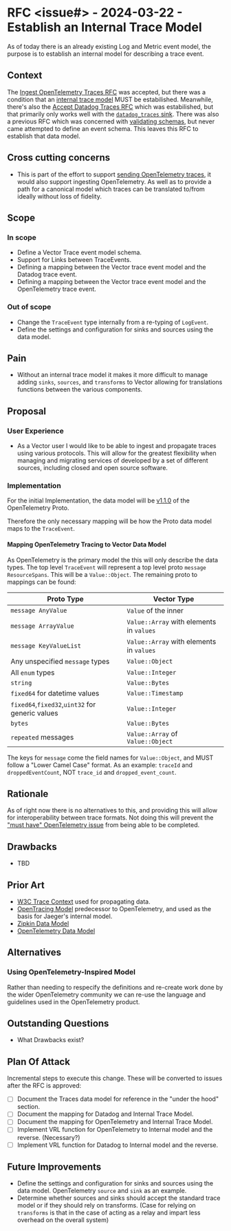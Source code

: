 # RFC <issue#> - 2024-03-22 - Establish an Internal Trace Model

As of today there is an already existing Log and Metric event model, the purpose is to establish an
internal model for describing a trace event.

## Context

The [Ingest OpenTelemetry Traces RFC] was accepted, but there was a condition that an [internal trace model] MUST be
estabilished. Meanwhile, there's also the [Accept Datadog Traces RFC] which was estabilished, but
that primarily only works well with the [`datadog_traces` sink]. There was also a previous RFC which
was concerned with [validating schemas], but never came attempted to define an event schema.  This leaves this RFC
to establish that data model.

[Ingest OpenTelemetry Traces RFC]:https://github.com/vectordotdev/vector/blob/master/rfcs/2022-03-15-11851-ingest-opentelemetry-traces.md
[internal trace model]:https://github.com/vectordotdev/vector/pull/11802#pullrequestreview-933957932
[Accept Datadog Traces RFC]:https://github.com/vectordotdev/vector/blob/master/rfcs/2021-10-15-9572-accept-datadog-traces.md
[`datadog_traces` sink]:https://vector.dev/docs/reference/configuration/sinks/datadog_traces/
[validating schemas]:https://github.com/vectordotdev/vector/pull/9388

## Cross cutting concerns

- This is part of the effort to support [sending OpenTelemetry traces], it would also support
  ingesting OpenTelemetry. As well as to provide a path for a canonical model which traces can be
  translated to/from ideally without loss of fidelity.

[sending OpenTelemetry traces]:https://github.com/vectordotdev/vector/issues/17308

## Scope

### In scope

- Define a Vector Trace event model schema.
- Support for Links between TraceEvents.
- Defining a mapping between the Vector trace event model and the Datadog trace event.
- Defining a mapping between the Vector trace event model and the OpenTelemetry trace event.

### Out of scope

- Change the `TraceEvent` type internally from a re-typing of `LogEvent`.
- Define the settings and configuration for sinks and sources using the data model.

## Pain

- Without an internal trace model it makes it more difficult to manage adding `sinks`, `sources`,
  and `transforms` to Vector allowing for translations functions between the various components.

## Proposal

### User Experience

- As a Vector user I would like to be able to ingest and propagate traces using various protocols.
  This will allow for the greatest flexibility when managing and migrating services of developed by
  a set of different sources, including closed and open source software.

### Implementation

For the initial Implementation, the data model will be [v1.1.0] of the OpenTelemetry Proto.

Therefore the only necessary mapping will be how the Proto data model maps to the `TraceEvent`.

[v1.1.0]:https://github.com/open-telemetry/opentelemetry-proto/releases/tag/v1.1.0

#### Mapping OpenTelemetry Tracing to Vector Data Model

As OpenTelemetry is the primary model the this will only describe the data types. The top level
`TraceEvent` will represent a top level proto `message ResourceSpans`. This will be a
`Value::Object`.  The remaining proto to mappings can be found:

| Proto Type | Vector Type |
|------------|-------------|
| `message AnyValue` | `Value` of the inner |
| `message ArrayValue` | `Value::Array` with elements in `values` |
| `message KeyValueList` | `Value::Array` with elements in `values` |
| Any unspecified `message` types | `Value::Object` |
| All `enum` types | `Value::Integer` |
| `string` | `Value::Bytes`  |
| `fixed64` for datetime values | `Value::Timestamp` |
| `fixed64`,`fixed32`,`uint32` for generic values  | `Value::Integer` |
| `bytes` | `Value::Bytes` |
| `repeated` messages | `Value::Array` of `Value::Object` |

The keys for `message` come the field names for `Value::Object`, and MUST follow a "Lower Camel Case" format.
As an example: `traceId` and `droppedEventCount`, NOT `trace_id` and `dropped_event_count`.

## Rationale

As of right now there is no alternatives to this, and providing this will allow for interoperability
between trace formats. Not doing this will prevent the ["must have" OpenTelemetry issue] from being
able to be completed.

["must have" OpenTelemetry issue]:https://github.com/vectordotdev/vector/issues/1444

## Drawbacks

- TBD

## Prior Art

- [W3C Trace Context](https://www.w3.org/TR/trace-context/) used for propagating data.
- [OpenTracing Model](https://github.com/opentracing/specification/blob/master/specification.md)
  predecessor to OpenTelemetry, and used as the basis for Jaeger's internal model.
- [Zipkin Data Model](https://zipkin.io/zipkin-api/#/default/get_spans)
- [OpenTelemetry Data Model](https://github.com/open-telemetry/opentelemetry-proto/blob/main/opentelemetry/proto/trace/v1/trace.proto)

## Alternatives

### Using OpenTelemetry-Inspired Model

Rather than needing to respecify the definitions and re-create work done by the wider OpenTelemetry
community we can re-use the language and guidelines used in the OpenTelemetry product.

## Outstanding Questions

- What Drawbacks exist?

## Plan Of Attack

Incremental steps to execute this change. These will be converted to issues after the RFC is approved:

- [ ] Document the Traces data model for reference in the "under the hood" section.
- [ ] Document the mapping for Datadog and Internal Trace Model.
- [ ] Document the mapping for OpenTelemetry and Internal Trace Model.
- [ ] Implement VRL function for OpenTelemetry to Internal model and the reverse. (Necessary?)
- [ ] Implement VRL function for Datadog to Internal model and the reverse.

## Future Improvements

- Define the settings and configuration for sinks and sources using the data model. OpenTelemetry
  `source` and `sink` as an example.
- Determine whether sources and sinks should accept the standard trace model or if they should rely
  on transforms. (Case for relying on `transforms` is that in the case of acting as a relay and
  impart less overhead on the overall system)
